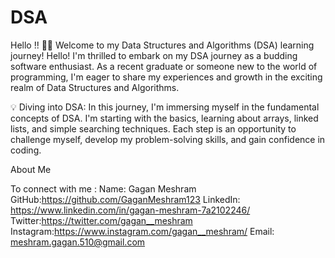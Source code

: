 # DSA
Hello !! 👋🏼 Welcome to my Data Structures and Algorithms (DSA) learning journey! 
Hello! I'm thrilled to embark on my DSA journey as a budding software enthusiast. As a recent graduate or someone new to the world of programming, I'm eager to share my experiences and growth in the exciting realm of Data Structures and Algorithms.

💡 Diving into DSA:
In this journey, I'm immersing myself in the fundamental concepts of DSA. I'm starting with the basics, learning about arrays, linked lists, and simple searching techniques. Each step is an opportunity to challenge myself, develop my problem-solving skills, and gain confidence in coding.
 
About Me

To connect with me :
Name: Gagan Meshram 
GitHub:https://github.com/GaganMeshram123
LinkedIn: https://www.linkedin.com/in/gagan-meshram-7a2102246/
Twitter:https://twitter.com/gagan__meshram
Instagram:https://www.instagram.com/gagan__meshram/
Email: meshram.gagan.510@gmail.com
